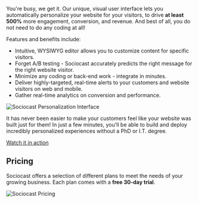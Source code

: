 You're busy, we get it. Our unique, visual user interface lets you automatically personalize your website for your visitors, to drive **at least 500%** more engagement, conversion, and revenue. And best of all, you do not need to do any coding at all!

Features and benefits include:

- Intuitive, WYSIWYG editor allows you to customize content for specific visitors.
- Forget A/B testing - Sociocast accurately predicts the right message for the right website visitor.
- Minimize any coding or back-end work - integrate in minutes.
- Deliver highly-targeted, real-time alerts to your customers and website visitors on web and mobile. 
- Gather real-time analytics on conversion and performance.

![Sociocast Personalization Interface](/images/apps/sociocast/main.png "Sociocast Personalization Interface")

It has never been easier to make your customers feel like your website was built just for them! In just a few minutes, you'll be able to build and deploy incredibly personalized experiences without a PhD or I.T. degree.

[Watch it in action](http://www.sociocast.com/ "Link to Sociocast")

Pricing
-------

Sociocast offers a selection of different plans to meet the needs of your growing business. Each plan comes with a **free 30-day trial**.

![Sociocast Pricing](/images/apps/sociocast/pricing.png "Sociocast Pricing")